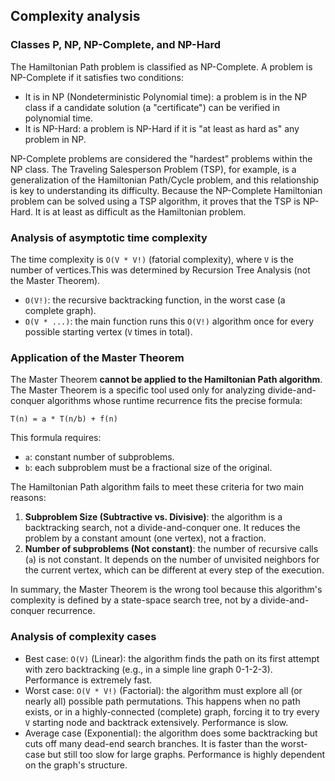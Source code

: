 ## Complexity analysis

### Classes P, NP, NP-Complete, and NP-Hard
The Hamiltonian Path problem is classified as NP-Complete. A problem is NP-Complete if it satisfies two conditions:

- It is in NP (Nondeterministic Polynomial time): a problem is in the NP class if a candidate solution (a "certificate") can be verified in polynomial time.
- It is NP-Hard: a problem is NP-Hard if it is "at least as hard as" any problem in NP.

NP-Complete problems are considered the "hardest" problems within the NP class. The Traveling Salesperson Problem (TSP), for example, is a generalization of the Hamiltonian Path/Cycle problem, and this relationship is key to understanding its difficulty. Because the NP-Complete Hamiltonian problem can be solved using a TSP algorithm, it proves that the TSP is NP-Hard. It is at least as difficult as the Hamiltonian problem.

### Analysis of asymptotic time complexity
The time complexity is `O(V * V!)` (fatorial complexity), where `V` is the number of vertices.This was determined by Recursion Tree Analysis (not the Master Theorem).
- `O(V!)`: the recursive backtracking function, in the worst case (a complete graph).
- `O(V * ...)`: the main function runs this `O(V!)` algorithm once for every possible starting vertex (`V` times in total).

### Application of the Master Theorem
The Master Theorem **cannot be applied to the Hamiltonian Path algorithm**. The Master Theorem is a specific tool used only for analyzing divide-and-conquer algorithms whose runtime recurrence fits the precise formula:

`T(n) = a * T(n/b) + f(n)`

This formula requires:
- `a`: constant number of subproblems.
- `b`: each subproblem must be a fractional size of the original.

The Hamiltonian Path algorithm fails to meet these criteria for two main reasons:

1. **Subproblem Size (Subtractive vs. Divisive)**: the algorithm is a backtracking search, not a divide-and-conquer one. It reduces the problem by a constant amount (one vertex), not a fraction.
2. **Number of subproblems (Not constant)**: the number of recursive calls (`a`) is not constant. It depends on the number of unvisited neighbors for the current vertex, which can be different at every step of the execution.

In summary, the Master Theorem is the wrong tool because this algorithm's complexity is defined by a state-space search tree, not by a divide-and-conquer recurrence.

### Analysis of complexity cases
- Best case: `O(V)` (Linear): the algorithm finds the path on its first attempt with zero backtracking (e.g., in a simple line graph 0-1-2-3). Performance is extremely fast.
- Worst case: `O(V * V!)` (Factorial): the algorithm must explore all (or nearly all) possible path permutations. This happens when no path exists, or in a highly-connected (complete) graph, forcing it to try every `V` starting node and backtrack extensively. Performance is slow.
- Average case (Exponential): the algorithm does some backtracking but cuts off many dead-end search branches. It is faster than the worst-case but still too slow for large graphs. Performance is highly dependent on the graph's structure.